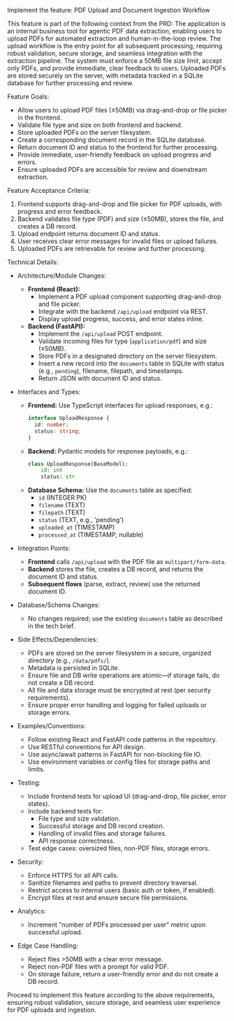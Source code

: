 <!-- feature_id: cmdwfkc5n00ql4ny8blma39zt -->

Implement the feature: PDF Upload and Document Ingestion Workflow

This feature is part of the following context from the PRD:
The application is an internal business tool for agentic PDF data extraction, enabling users to upload PDFs for automated extraction and human-in-the-loop review. The upload workflow is the entry point for all subsequent processing, requiring robust validation, secure storage, and seamless integration with the extraction pipeline. The system must enforce a 50MB file size limit, accept only PDFs, and provide immediate, clear feedback to users. Uploaded PDFs are stored securely on the server, with metadata tracked in a SQLite database for further processing and review.

Feature Goals:
- Allow users to upload PDF files (≤50MB) via drag-and-drop or file picker in the frontend.
- Validate file type and size on both frontend and backend.
- Store uploaded PDFs on the server filesystem.
- Create a corresponding document record in the SQLite database.
- Return document ID and status to the frontend for further processing.
- Provide immediate, user-friendly feedback on upload progress and errors.
- Ensure uploaded PDFs are accessible for review and downstream extraction.

Feature Acceptance Criteria:
1. Frontend supports drag-and-drop and file picker for PDF uploads, with progress and error feedback.
2. Backend validates file type (PDF) and size (≤50MB), stores the file, and creates a DB record.
3. Upload endpoint returns document ID and status.
4. User receives clear error messages for invalid files or upload failures.
5. Uploaded PDFs are retrievable for review and further processing.

Technical Details:

- Architecture/Module Changes:
  - **Frontend (React):**
    - Implement a PDF upload component supporting drag-and-drop and file picker.
    - Integrate with the backend `/api/upload` endpoint via REST.
    - Display upload progress, success, and error states inline.
  - **Backend (FastAPI):**
    - Implement the `/api/upload` POST endpoint.
    - Validate incoming files for type (`application/pdf`) and size (≤50MB).
    - Store PDFs in a designated directory on the server filesystem.
    - Insert a new record into the `documents` table in SQLite with status (e.g., `pending`), filename, filepath, and timestamps.
    - Return JSON with document ID and status.

- Interfaces and Types:
  - **Frontend:** Use TypeScript interfaces for upload responses, e.g.:
    ```typescript
    interface UploadResponse {
      id: number;
      status: string;
    }
    ```
  - **Backend:** Pydantic models for response payloads, e.g.:
    ```python
    class UploadResponse(BaseModel):
        id: int
        status: str
    ```
  - **Database Schema:** Use the `documents` table as specified:
    - `id` (INTEGER PK)
    - `filename` (TEXT)
    - `filepath` (TEXT)
    - `status` (TEXT, e.g., 'pending')
    - `uploaded_at` (TIMESTAMP)
    - `processed_at` (TIMESTAMP, nullable)

- Integration Points:
  - **Frontend** calls `/api/upload` with the PDF file as `multipart/form-data`.
  - **Backend** stores the file, creates a DB record, and returns the document ID and status.
  - **Subsequent flows** (parse, extract, review) use the returned document ID.

- Database/Schema Changes:
  - No changes required; use the existing `documents` table as described in the tech brief.

- Side Effects/Dependencies:
  - PDFs are stored on the server filesystem in a secure, organized directory (e.g., `/data/pdfs/`).
  - Metadata is persisted in SQLite.
  - Ensure file and DB write operations are atomic—if storage fails, do not create a DB record.
  - All file and data storage must be encrypted at rest (per security requirements).
  - Ensure proper error handling and logging for failed uploads or storage errors.

- Examples/Conventions:
  - Follow existing React and FastAPI code patterns in the repository.
  - Use RESTful conventions for API design.
  - Use async/await patterns in FastAPI for non-blocking file IO.
  - Use environment variables or config files for storage paths and limits.

- Testing:
  - Include frontend tests for upload UI (drag-and-drop, file picker, error states).
  - Include backend tests for:
    - File type and size validation.
    - Successful storage and DB record creation.
    - Handling of invalid files and storage failures.
    - API response correctness.
  - Test edge cases: oversized files, non-PDF files, storage errors.

- Security:
  - Enforce HTTPS for all API calls.
  - Sanitize filenames and paths to prevent directory traversal.
  - Restrict access to internal users (basic auth or token, if enabled).
  - Encrypt files at rest and ensure secure file permissions.

- Analytics:
  - Increment "number of PDFs processed per user" metric upon successful upload.

- Edge Case Handling:
  - Reject files >50MB with a clear error message.
  - Reject non-PDF files with a prompt for valid PDF.
  - On storage failure, return a user-friendly error and do not create a DB record.

Proceed to implement this feature according to the above requirements, ensuring robust validation, secure storage, and seamless user experience for PDF uploads and ingestion.